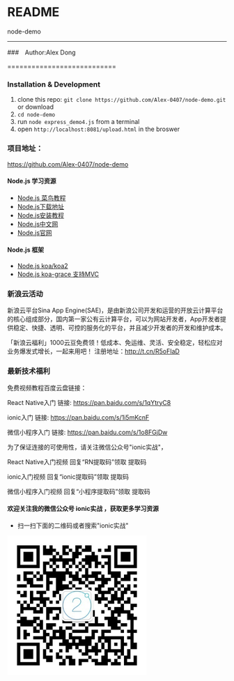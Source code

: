 README
===========================
node-demo

****
###　Author:Alex Dong

===========================

### Installation & Development

1. clone this repo: `git clone https://github.com/Alex-0407/node-demo.git` or download
2. `cd node-demo`
3. run `node express_demo4.js` from a terminal
4. open `http://localhost:8081/upload.html` in the broswer


### 项目地址：
https://github.com/Alex-0407/node-demo

#### Node.js 学习资源

* [Node.js 菜鸟教程](http://www.runoob.com/nodejs/nodejs-tutorial.html)
* [Node.js下载地址](https://nodejs.org/en/download/)
* [Node.js安装教程](http://www.runoob.com/nodejs/nodejs-install-setup.html)
* [Node.js中文网](http://nodejs.cn/api/)
* [Node.js官网](https://nodejs.org/en/docs/)

#### Node.js 框架

* [Node.js koa/koa2](http://koa.bootcss.com/#introduction)
* [Node.js koa-grace 支持MVC](https://github.com/xiongwilee/koa-grace/tree/v2.x)



### 新浪云活动
新浪云平台Sina App Engine(SAE)，是由新浪公司开发和运营的开放云计算平台的核心组成部分，国内第一家公有云计算平台，可以为网站开发者，App开发者提供稳定、快捷、透明、可控的服务化的平台，并且减少开发者的开发和维护成本。

「新浪云福利」1000云豆免费领！低成本、免运维、灵活、安全稳定，轻松应对业务爆发式增长，一起来用吧！ 注册地址：http://t.cn/R5oFIaD


### 最新技术福利

免费视频教程百度云盘链接：

React Native入门  链接: https://pan.baidu.com/s/1qYtryC8

ionic入门  链接: https://pan.baidu.com/s/1i5mKcnF

微信小程序入门  链接: https://pan.baidu.com/s/1o8FGjDw

为了保证连接的可使用性，请关注微信公众号"ionic实战"，

React Native入门视频 回复“RN提取码”领取 提取码

ionic入门视频 回复“ionic提取码”领取 提取码

微信小程序入门视频 回复“小程序提取码”领取 提取码


#### 欢迎关注我的微信公众号 ionic实战 ，获取更多学习资源

* 扫一扫下面的二维码或者搜索"ionic实战"

<img src="https://github.com/Alex-0407/ionic2-preview/blob/master/src/assets/img/qrcode_for_gh_ionic2.jpg" width="320px" style="display:inline;">
